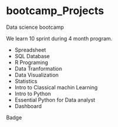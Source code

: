 # bootcamp_Projects

Data science bootcamp

We learn 10 sprint during 4 month program. 

- Spreadsheet 
- SQL Database 
- R Programing 
- Data Tranformation 
- Data Visualization 
- Statistics 
- Intro to Classical machin Learning 
- Intro to Python 
- Essential Python for Data analyst
- Dashboard 


Badge

